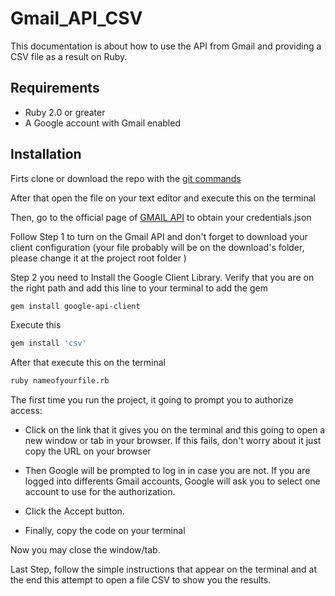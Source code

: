 # Gmail_API_CSV

This documentation is about how to use the API from Gmail and providing a CSV file as a result on Ruby.  

## Requirements

- Ruby 2.0 or greater
- A Google account with Gmail enabled

## Installation

Firts clone or download the repo with the [git commands](https://confluence.atlassian.com/bitbucket/clone-a-repository-223217891.html)

After that open the file on your text editor and execute this on the terminal

Then, go to the official page of [GMAIL API](https://developers.google.com/gmail/api/quickstart/ruby) to obtain your credentials.json

Follow Step 1 to turn on the Gmail API and don't forget to download your client configuration (your file probably will be on the download's folder, please change it at the project root folder )

Step 2 you need to Install the Google Client Library. Verify that you are on the right path and add this line to your terminal to add the gem
```bash
gem install google-api-client
```
Execute this
```bash
gem install 'csv'
```
After that execute this on the terminal
```bash
ruby nameofyourfile.rb
```

The first time you run the project, it going to prompt you to authorize access:

- Click on the link that it gives you on the terminal and this going to open a new window or tab in your browser. If this fails, don't worry about it just copy the URL on your browser

- Then Google will be prompted to log in in case you are not. If you are logged into differents Gmail accounts, Google will ask you to select one account to use for the authorization.

- Click the Accept button.

- Finally, copy the code on your terminal 

Now you may close the window/tab.

Last Step, follow the simple instructions that appear on the terminal and at the end this attempt to open a file CSV to show you the results. 

